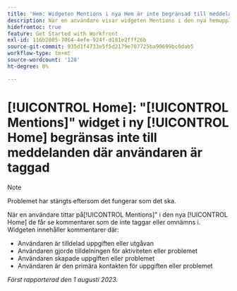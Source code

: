 ```yaml
---
title: 'Hem: Widgeten Mentions i nya Hem är inte begränsad till meddelanden där användaren är taggad.'
description: När en användare visar widgeten Mentions i den nya hemupplevelsen ser de kommentarer som de inte är taggade eller omnämnda i.
hidefromtoc: true
feature: Get Started with Workfront
exl-id: 116b2005-7064-4efe-924f-d181e2fff26b
source-git-commit: 935d1f4733e5f5d2179e707725ba90699bc0dab5
workflow-type: tm+mt
source-wordcount: '128'
ht-degree: 0%

---
```


# [!UICONTROL Home]: &quot;[!UICONTROL Mentions]&quot; widget i ny [!UICONTROL Home] begränsas inte till meddelanden där användaren är taggad

<!--Requested article, won't fix-->

>[!NOTE]
>
>Problemet har stängts eftersom det fungerar som det ska.

När en användare tittar på[!UICONTROL Mentions]&quot; i den nya [!UICONTROL Home] de får se kommentarer som de inte taggar eller omnämns i. Widgeten innehåller kommentarer där:

* Användaren är tilldelad uppgiften eller utgåvan
* Användaren gjorde tilldelningen för aktiviteten eller problemet
* Användaren skapade uppgiften eller problemet
* Användaren är den primära kontakten för uppgiften eller problemet

_Först rapporterad den 1 augusti 2023._
